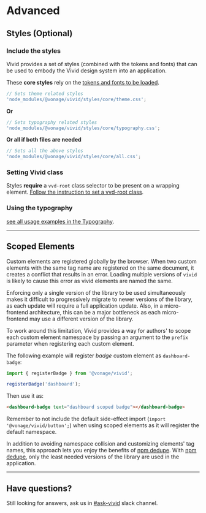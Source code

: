 # Advanced


## Styles (Optional)

### Include the styles

Vivid provides a set of styles (combined with the tokens and fonts) that can be used to embody the Vivid design system into an application.  

<vwc-note connotation="accent" icon="megaphone-solid" headline="These styles are not required by vivid components directly. However, native HTML tags do."></vwc-note>

These **core styles** rely on the [tokens and fonts to be loaded](/getting-started/quick-start/#prerequisite).

```js
// Sets theme related styles
'node_modules/@vonage/vivid/styles/core/theme.css';
```
**Or**
```js
// Sets typography related styles
'node_modules/@vonage/vivid/styles/core/typography.css';
```
**Or all if both files are needed**
```js
// Sets all the above styles
'node_modules/@vonage/vivid/styles/core/all.css';
```

<vwc-note connotation="information" icon="info-solid" headline="Scss users can simply use @forward."></vwc-note>

### Setting Vivid class

Styles **require** a `vvd-root` class selector to be present on a wrapping element. [Follow the instruction to set a vvd-root class](/getting-started/quick-start/#setting-vivid-class).

### Using the typography

[see all usage examples in the Typography](/designs/typography/#Using-Vivid-Typography).

---

## Scoped Elements

Custom elements are registered globally by the browser. When two custom elements with the same tag name are registered on the same document, it creates a conflict that results in an error. Loading multiple versions of `vivid` is likely to cause this error as vivid elements are named the same.

Enforcing only a single version of the library to be used simultaneously makes it difficult to progressively migrate to newer versions of the library, as each update will require a full application update.
Also, in a micro-frontend architecture, this can be a major bottleneck as each micro-frontend may use a different version of the library.

To work around this limitation, Vivid provides a way for authors' to scope each custom element namespace by passing an argument to the `prefix` parameter when registering each custom element.

The following example will register *badge* custom element as `dashboard-badge`:

```js
import { registerBadge } from '@vonage/vivid';

registerBadge('dashboard');
```

Then use it as:

```html
<dashboard-badge text="dashboard scoped badge"></dashboard-badge>
```

Remember to not include the default side-effect import (`import '@vonage/vivid/button';`) when using scoped elements as it will register the default namespace.

In addition to avoiding namespace collision and customizing elements' tag names, this approach lets you enjoy the benefits of [npm dedupe](https://docs.npmjs.com/cli/v8/commands/npm-dedupe). With [npm dedupe](https://docs.npmjs.com/cli/v8/commands/npm-dedupe), only the least needed versions of the library are used in the application.

---
## Have questions?

Still looking for answers, ask us in [#ask-vivid](https://vonage.slack.com/archives/C013F0YKH99) slack channel.
